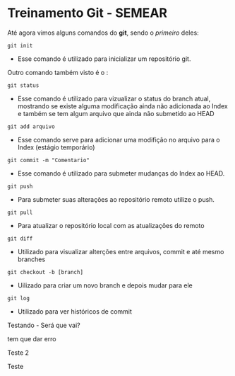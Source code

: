# Treinamento Git - SEMEAR

Até agora vimos alguns comandos do **git**, sendo o *primeiro* deles:

`git init`

* Esse comando é utilizado para inicializar um repositório git.

Outro comando também visto é o :

`git status`

* Esse comando é utilizado para vizualizar o status do branch atual, mostrando se existe alguma modificação ainda não adicionada ao Index e também se tem algum arquivo que ainda não submetido ao HEAD

`git add arquivo`

* Esse comando serve para adicionar uma modifição no arquivo para o Index (estágio temporário)

`git commit -m "Comentario"`

* Esse comando é utilizado para submeter mudanças do Index ao HEAD.

`git push`

* Para submeter suas alterações ao repositório remoto utilize o push.

`git pull`

* Para atualizar o repositório local com as atualizações do remoto


`git diff`

* Utilizado para visualizar alterções entre arquivos, commit e até mesmo branches

`git checkout -b [branch]`

* Uilizado para criar um novo branch e depois mudar para ele

`git log`

* Utilizado para ver históricos de commit

Testando - Será que vai?

tem que dar erro

Teste 2

Teste
